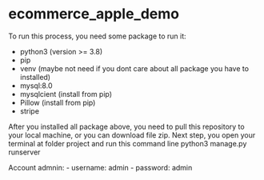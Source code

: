 # ecommerce_apple_demo

To run this process, you need some package to run it:
- python3 (version >= 3.8)
- pip
- venv (maybe not need if you dont care about all package you have to installed)
- mysql:8.0
- mysqlcient (install from pip)
- Pillow (install from pip)
- stripe

After you installed all package above, you need to pull this repository to your local machine, or you can download
file zip.
Next step, you open your terminal at folder project and run this command line
	python3 manage.py runserver 

Account admnin:
	- username: admin
	- password: admin
